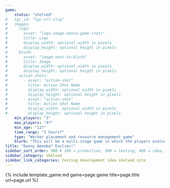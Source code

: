 ```yaml
---
game:
    status: "shelved"
#   tgc_id: "tgc-url-slug"
#   images:
#     logo:
#       asset: "logo-image-above-game-stats"
#       title: Logo
#       display_width: optional width in pixels
#       display_height: optional height in pixels
#     blurb:
#       asset: "image-next-to-blurb"
#       title: Image
#       display_width: optional width in pixels
#       display_height: optional height in pixels
#     action_shots:
#       - asset: "action-shot"
#         title: Action Shot Name
#         display_width: optional width in pixels
#         display_height: optional height in pixels
#       - asset: "action-shot"
#         title: Action Shot Name
#         display_width: optional width in pixels
#         display_height: optional height in pixels
    min_players: "3"
    max_players: "4?"
    min_age: "12?"
    time_range: "2 hours?"
    type: "Worker placement and resource management game"
    blurb: "This will be a multi-stage game in which the players evolve from amoebas to multi-celled sea creatures, to land animals, to sentient beings.  The winner will be the player who gets into space first."
title: "Danny Amoeba™ Evolves!"
sidebar_sort_order: 500 # 200 = production, 300 = testing, 400 = idea, 500 = shelved
sidebar_category: shelved
sidebar_link_categories: testing development idea shelved site
---
```

{% include template_game.md game=page.game title=page.title url=page.url %}
